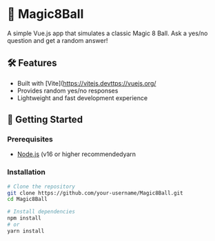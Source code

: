# 🎱 Magic8Ball

A simple Vue.js app that simulates a classic Magic 8 Ball. Ask a yes/no question and get a random answer!

## 🛠 Features

- Built with [Vite](https://vitejs.devttps://vuejs.org/
- Provides random yes/no responses
- Lightweight and fast development experience

## 🚀 Getting Started
### Prerequisites

- [Node.js](https://nodejs.org/) (v16 or higher recommendedyarn

### Installation

```bash
# Clone the repository
git clone https://github.com/your-username/Magic8Ball.git
cd Magic8Ball

# Install dependencies
npm install
# or
yarn install
